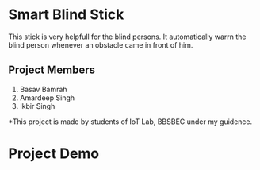 # Smart Blind Stick
This stick is very helpfull for the blind persons. It automatically warrn the blind person whenever an obstacle came in front of him.

## Project Members
1. Basav Bamrah
2. Amardeep Singh
3. Ikbir Singh


*This project is made by students of IoT Lab, BBSBEC under my guidence.

# Project Demo
